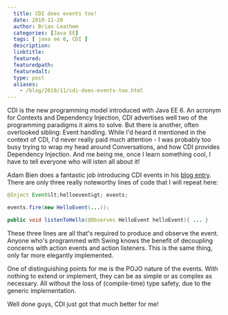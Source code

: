 ```yaml
---
  title: CDI does events too!
  date: 2010-11-20
  author: Brian Leathem
  categories: [Java EE]
  tags: [ java ee 6, CDI ]
  description:
  linktitle:
  featured:
  featuredpath:
  featuredalt:
  type: post
  aliases:
    - /blog/2010/11/cdi-does-events-too.html
---
```


CDI is the new programming model introduced with Java EE 6.  An acronym for Contexts and Dependency Injection, CDI advertises well two of the programming paradigms it aims to solve.  But there is another, often overlooked sibling: Event handling.  While I'd heard it mentioned in the context of CDI, I'd never really paid much attention - I was probably too busy trying to wrap my head around Conversations, and how CDI provides Dependency Injection.  And me being me, once I learn something cool, I have to tell everyone who will isten all about it!

Adam Bien does a fantastic job introducing CDI events in his <a href="http://www.adam-bien.com/roller/abien/entry/java_ee_6_observer_with">blog entry</a>.  There are only three really noteworthy lines of code that I will repeat here:

```java
@Inject Event&lt;helloevent&gt; events;
```
```java
events.fire(new HelloEvent(...));
```
```java
public void listenToHello(@Observes HelloEvent helloEvent){ ... }
```

These three lines are all that's required to produce and observe the event.  Anyone who's programmed with Swing knows the benefit of decoupling concerns with action events and action listeners.  This is the same thing, only far more elegantly implemented.

One of distinguishing points for me is the POJO nature of the events.  With nothing to extend or implement, they can be as simple or as complex as necessary.  All without the loss of (compile-time) type safety, due to the generic implementation.

Well done guys, CDI just got that much better for me!
